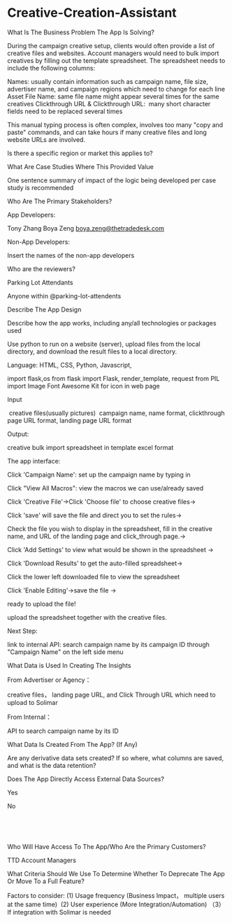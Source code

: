 # Creative-Creation-Assistant
 
What Is The Business Problem The App Is Solving?

During the campaign creative setup, clients would often provide a list of creative files and websites. Account managers would need to bulk import creatives by filling out the template spreadsheet. The spreadsheet needs to include the following columns:

Names: usually contain information such as campaign name, file size, advertiser name, and campaign regions which need to change for each line
Asset File Name: same file name might appear several times for the same creatives
Clickthrough URL & Clickthrough URL:  many short character fields need to be replaced several times

This manual typing process is often complex, involves too many "copy and paste" commands, and can take hours if many creative files and long website URLs are involved.




Is there a specific region or market this applies to?




What Are Case Studies Where This Provided Value

One sentence summary of impact of the logic being developed per case study is recommended

Who Are The Primary Stakeholders?

App Developers: 

Tony Zhang Boya Zeng boya.zeng@thetradedesk.com




Non-App Developers:

Insert the names of the non-app developers




Who are the reviewers?

Parking Lot Attendants

Anyone within @parking-lot-attendents







Describe The App Design

Describe how the app works, including any/all technologies or packages used

Use python to run on a website (server), upload files from the local directory, and download the result files to a local directory.

Language: HTML, CSS, Python, Javascript, 

import flask,os
from flask import Flask, render_template, request
from PIL import Image
Font Awesome Kit for icon in web page

Input

 creative files(usually pictures)
 campaign name, name format, clickthrough page URL format, landing page URL format

Output:

creative bulk import spreadsheet in template excel format 




The app interface:

Click 'Campaign Name': set up the campaign name by typing in

Click "View All Macros": view the macros we can use/already saved

Click 'Creative File'→Click 'Choose file' to choose creative files→

Click 'save' will save the file and direct you to set the rules→

Check the file you wish to display in the spreadsheet, fill in the creative name, and URL of the landing page and click_through page.→

Click 'Add Settings' to view what would be shown in the spreadsheet →

Click 'Download Results' to get the auto-filled spreadsheet→

Click the lower left downloaded file to view the spreadsheet

Click 'Enable Editing'→save the file →

ready to upload the file!




upload the spreadsheet together with the creative files.







Next Step:

link to internal API: search campaign name by its campaign ID through "Campaign Name" on the left side menu

What Data is Used In Creating The Insights

From Advertiser or Agency：

creative files， landing page URL, and Click Through URL which need to upload to Solimar

From Internal：

API to search campaign name by its ID




What Data Is Created From The App? (If Any)

Are any derivative data sets created? If so where, what columns are saved, and what is the data retention?




Does The App Directly Access External Data Sources?

Yes 

	

No 



 
	
 







Who Will Have Access To The App/Who Are the Primary Customers?

TTD Account Managers










What Criteria Should We Use To Determine Whether To Deprecate The App Or Move To a Full Feature?

Factors to consider: (1) Usage frequency (Business Impact， multiple users at the same time)  (2) User experience (More Integration/Automation) （3）If integration with Solimar is needed
